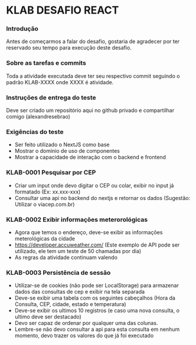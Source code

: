 # KLAB DESAFIO REACT

### Introdução
Antes de começarmos a falar do desafio, gostaria de agradecer
por ter reservado seu tempo para execução deste desafio.

### Sobre as tarefas e commits

Toda a atividade executada deve ter seu respectivo commit
seguindo o padrão KLAB-XXXX onde XXXX é atividade.

### Instruções de entrega do teste
Deve ser criado um repositório aqui no github privado e compartilhar comigo (alexandresebrao)

### Exigências do teste
- Ser feito utilizado o NextJS como base
- Mostrar o dominio de uso de componentes
- Mostrar a capacidade de interação com o backend e frontend

### KLAB-0001 Pesquisar por CEP
- Criar um input onde devo digitar o CEP ou colar, exibir no input já formatado (Ex: xx.xxx-xxx)
- Consultar uma api no backend do nextjs e retornar os dados (Sugestão: Utilizar o viacep.com.br)

### KLAB-0002 Exibir informações meterorológicas
- Agora que temos o endereço, deve-se exibir as informações meterológicas da cidade
- https://developer.accuweather.com/ (Este exemplo de API pode ser utilizado, ele tem um teste de 50 chamadas por dia)
- As regras da atividade continuam valendo

### KLAB-0003 Persistência de sessão
- Utilizar-se de cookies (não pode ser LocalStorage) para armazenar dados das consultas de cep e exibir na tela separada
- Deve-se exibir uma tabela com os seguintes cabeçalhos (Hora da Consulta, CEP, cidade, estado e temperatura)
- Deve-se exibir os ultimos 10 registros (e caso uma nova consulta, o ultimo deve ser destacado)
- Devo ser capaz de ordenar por qualquer uma das colunas.
- Lembre-se não devo consultar a api para esta consulta em nenhum momento, devo trazer os valores do que já foi executado
